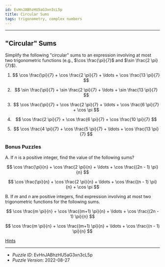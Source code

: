 ```yaml
---
id: EvHnJABhzHU5aG3xn3cL5p
title: Circular Sums
tags: trigonometry, complex numbers
---
```


--------------------------------------------------------------------------------------------

## "Circular" Sums

Simplify the following "circular" sums to an expression involving at most two trigonometric
functions (e.g., $\cos \frac{\pi}{7}$ and $\sin \frac{2 \pi}{7}$).

1. $$
     \cos \frac{\pi}{7} + \cos \frac{2 \pi}{7} + \ldots + \cos \frac{13 \pi}{7}
   $$

2. $$
     \sin \frac{\pi}{7} + \sin \frac{2 \pi}{7} + \ldots + \sin \frac{13 \pi}{7}
   $$

3. $$
     \cos \frac{\pi}{7} + \cos \frac{2 \pi}{7} + \ldots + \cos \frac{6 \pi}{7} + \cos \pi
   $$

4. $$
     \cos \frac{2 \pi}{7} + \cos \frac{6 \pi}{7} + \cos \frac{10 \pi}{7}
   $$

5. $$
     \cos \frac{4 \pi}{7} + \cos \frac{5 \pi}{7} + \ldots + \cos \frac{13 \pi}{7}
   $$

### Bonus Puzzles

A. If $n$ is a positive integer, find the value of the following sums?

   $$
     \cos \frac{\pi}{n} + \cos \frac{2 \pi}{n} + \ldots + \cos \frac{(2n - 1) \pi}{n}
   $$

   $$
     \cos \frac{\pi}{n} + \cos \frac{2 \pi}{n} + \ldots
     + \cos \frac{(n - 1) \pi}{n} + \cos \pi
   $$

B. If $m$ and $n$ are positive integers, find expression involving at most two
   trigonometric functions for the following sums.

   $$
     \cos \frac{m \pi}{n} + \cos \frac{(m+1) \pi}{n} + \ldots + \cos \frac{(2n - 1) \pi}{n}
   $$

   $$
     \cos \frac{m \pi}{n} + \cos \frac{(m+1) \pi}{n} + \ldots + \cos \frac{(n - 1) \pi}{n}
   $$


[Hints](simple-circular-sums-hints.md)

--------------------------------------------------------------------------------------------

* _Puzzle ID_: EvHnJABhzHU5aG3xn3cL5p
* _Puzzle Version_: 2022-08-27
